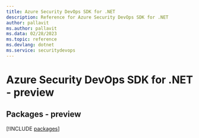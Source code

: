 ```yaml
---
title: Azure Security DevOps SDK for .NET
description: Reference for Azure Security DevOps SDK for .NET
author: pallavit
ms.author: pallavit
ms.data: 02/28/2023
ms.topic: reference
ms.devlang: dotnet
ms.service: securitydevops
---
```

# Azure Security DevOps SDK for .NET - preview
## Packages - preview
[!INCLUDE [packages](security-devops-index.md)]